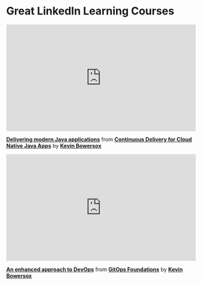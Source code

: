 <!DOCTYPE html>
  <html lang="en">
    <head>
      <meta charset="utf-8">
      <meta http-equiv="X-UA-Compatible" content="IE=edge;chrome=1">
      <h1>Great LinkedIn Learning Courses</h1>

   <div style="position:relative;height:0;padding-bottom:56.25%"><iframe width="640" height="360" src="https://www.linkedin.com/learning/embed/continuous-delivery-for-cloud-native-java-apps/delivering-modern-java-applications?autoplay=false&claim=AQGjopxSX-vJlgAAAYrR9762DEy3V0q0uAUxPOy5TgunNwZ1C1AmtCG2_Ks83H6gd4fEFTtO-1iU9HeyC65YMlKe0fufpADYs3i4lCbZHv4LY0CEfp6MJ-raNyhjYQ-lzHXhi_TAb_8Ig9VmWMMTyGFUIfeewZsFSJ-zXkR7K_eM2EUQ5JvVYKGh4BYWdWzrNL-iUMz0aJuiDLdhoJkN_xlmm_FugAD9iEnP6Yzel79RxzPbptKwJ7XdrQHVy8zB1BxguRGdWK8-k376yq7hr-q2smKsilqOg7VXgvEu3cIT3bVw3q1E34D1V0YTdhLas-a4nBotDq4fSN9nNN4_aZT-6XxbUwT_UHdrczAtn7My-muE0UliCQQACOzXcqmRdiudoXwNNUfc6lsyUiv7CFTjAYKtiKBrQZ6Xgvr_seNjpdBwKUoIhlXe-S_ylWY4eFf1LodFVSn2JOr1piBtRAeifTApA20Zw5p5MmHCT5C4LBz5gKhPj1TbAfuJ-D6z_CO0-b0N95YN7a5ZA13WGwijD8IWPo0WKEn9uj4JcNPI8phpnCuY7QJBsTi4DRw5DGCaGHPzqptlFp6umKS9W2JuejTIl57uIMySObz2hkGabMK2qlLHJAuUVEHZyXomH5e5gAfxORwNiLOxQFJReNgfUeoz2VtH_xxd_2gQgVlctZtn_wB4zAqYgr_QR9oe7dQSX1o8YJ8b0J-AuB7NnDXYy0zCP9DGsHGPVvGbGcDLXvKwXDEERlihveslNhsPmo2FxhrllU2b79KiTZ4ufUiZ8ohrWL8RIN86iJTXisjeJpVBjkBrDf-kG7L2dKUBJ03eEqHd1dLuklSdZa8272d1mPeJPS6mEtXR_2lk9fVrWSHKgUTl_wF7MofyHVhGvsh_E9hY5mLggNnK8Z8pY_JMPBd9zRDfFDiyeW9XOZMeU402RmG6BnbTijiJrNhn8y71eEM2p8NRHlrYcR54LIUuCae3PUXZJ-B4QyGCgajm3Z9DOV9HRLar1t5OfGbR9L-vtbpeWoChtOYszM76rhYhI31RSG74bD6kbYnFSqL01Ji6RhEIlMTG7z2qvLCtXT2WsmWKA-3fHY3z_u0fEOltwhli9MO0UCwyEimZeoiMivC7sFr5EGofDnNuDQOROO3hecHa8_I1jJQeBuxjvyrlXfWXpxG8VJ0xGxYljS0DO7z-x5mr66sRGoplGAY8FGNh19hHtT66oM3l9XOIXKUCcNw" mozallowfullscreen="true" webkitallowfullscreen="true" allowfullscreen="true" frameborder="0" style="position:absolute;width:100%;height:100%;left:0"></iframe></div><p><strong><a href="https://www.linkedin.com/learning/continuous-delivery-for-cloud-native-java-apps/delivering-modern-java-applications?trk=embed_lil">Delivering modern Java applications</a></strong> from <strong><a href="https://www.linkedin.com/learning/continuous-delivery-for-cloud-native-java-apps?trk=embed_lil">Continuous Delivery for Cloud Native Java Apps</a></strong> by <strong><a href="https://www.linkedin.com/learning/instructors/kevin-bowersox?trk=embed_lil">Kevin Bowersox</a></strong></p>

   <div style="position:relative;height:0;padding-bottom:56.25%"><iframe width="640" height="360" src="https://www.linkedin.com/learning/embed/gitops-foundations/an-enhanced-approach-to-devops?autoplay=false&claim=AQHMroinxBIJBQAAAYrNbJi-ftWu2LU-oWP5GR9xRp2Zyko9LNfmgbmCQ8fCFR1BWABzfgUZKUgm-mq-p4fw7hSMijHC1Q8Tqkx9_twNpcoBJZogGMTxm08sjapIoMuj_8_LP9BPOq_2Aj1OiVwRkXw4fuz2usazmQ94AHgBuNZ3cOUPKW1YwsXKX-vfc4em1STrKQ_5pGphRdV295imSsPOJc2k_fF5HubgcQLqX8QCSGveDGb8MvxX98QEazkjk0nTDiAMMyuYQ6B3xipz2Q2xtebylurjp6vVokbjtC55KildrshG6avq_2tLTCcnYXYdzNv5csMvtv6XGk62e1AKB2oIf2tRjWpgg4yb72ag6lKgGzKc2OUhvGaBJYoEvpsCBfop1Y9UV344XzDt2Z5c8Lac4-gz_ijPU4CRQskmDAQIjdqjObTGbBNJcOMGoGcWwD5R1mY20vojXCQczimodc2M8HyGag-ECuvBqhd-UlwqoF5olGsfhhDtsGaex3fjXnKs9qPBKYs1nkNjMmb2iXvEy8K5onmVUImANA6URrAEYF6YyqScHrXlNk0pDNmHNy0Ee5wbbCHOFyYzqE7SPPi19fAZbkxrFN5SwJN2bTF6fMDVBJZaTxhSITO5Z_mO41_dbpwIOHPMsviZ4mJ9TZn0FP9AtTUPz2-Kv-c84DtXKhF9o7o8nF8ys-bWQ5nw5264X3N3RjOUTSQ4-4raGmGelGYxWWFTrjI3vlSy8F5ADPqMm9qSj8o_2HNg859iGCmANrDJIPqA-VmpHoOxHosg1kHGHM8EUaqUU9jb7_5BcNXey1MwCs0JufCNYihL4Bx2j5u36R5JN7BJbecd5MkyOD-kt8tT4EPNseOlKTnZxFIdU_8dZ1h2qC1ioE6ewnR2y03REz2MXSBN8BCA4QG-903NpSbsRfcTAIHwa2fbeHG2LI6pgz3_q9-Lmo41vzfa_2MpD0tW-RmlD2BBaHw6OQ0xVq7HQi3FGV_vtIlmph2BaK0pymT0bjWyfkRxrlUGGi_izy3_hlbN1N-ui8eZiC28NMoggrkEc-xhUnDRMAjP2f-h5550VQTpDorKBz1LfO_UIIX6PJ-vCCI8VozF3M0f_0bRSZ6Ip5HujzQSBgO0e4uRrikNH-tAIaoEc4O4RMGLUdjDubMIPPuMIywyFWJU0U5sDod98VL-mxgdvN5t4psjGZVuUEJoLCu7GPcMDTwCrnIAIKkkiBDzZog" mozallowfullscreen="true" webkitallowfullscreen="true" allowfullscreen="true" frameborder="0" style="position:absolute;width:100%;height:100%;left:0"></iframe></div><p><strong><a href="https://www.linkedin.com/learning/gitops-foundations/an-enhanced-approach-to-devops?trk=embed_lil">An enhanced approach to DevOps</a></strong> from <strong><a href="https://www.linkedin.com/learning/gitops-foundations?trk=embed_lil">GitOps Foundations</a></strong> by <strong><a href="https://www.linkedin.com/learning/instructors/kevin-bowersox?trk=embed_lil">Kevin Bowersox</a></strong></p>

   <div id="preview" style="display:none">
   <div style="position:relative;height:0;padding-bottom:56.25%"><iframe width="640" height="360" src="https://www.linkedin.com/learning/embed/learning-java-collections/java-collections-framework?autoplay=false&claim=AQGIrM6-i733iAAAAYrSPzbqozJQD57JRvJUwoIjuqUvXTTiK4u7wRovehZxsodkiFS2UGCBJgRB45HNfAZneGolPQjJmqrFFoXxE8uQtulQoyR4kp4N2E8-1R5wLJp2IuynkmHTwVMIPTf30dHNJrDvUKKorNTbk0ZmEzzx8hLAq2xfh5LqG-3MXhH5tNlFY99Sgerjrt4lnKd0wtJFwwMvQD0XsEu_gNW3QEwtfn77k5RjCXAIcmJ1g1HCLy7Ranasd_SSkGOs2nS1nB21PZfyHLWjK38C0oLbwXGb4olhqCQVld2FAD0cmOkNat0OESal5B9HMlQlR8a8QN9Bonh0g6FGsyVSM7lVLV9OFzaTnbNrcXjnbcYvtAlMbSD1mtnOyyBj3QXTfkfDYpFySSxXAyN0IqSkJTcEQnY9inetXDJ5RzhymXPdS0ALpQ_SL-QcDjPHG3JOAGs1vowYnP2UD8Qfa7XYRcrbW1UMmP0GQOLZcuYnQ3uAjfkSkkibTx4d2VIudLs08sSow00ePExW4PQ85xBtPOpz8KuiYXylx20t5BW6bnm3uiiLdxzxcCIsMKFT2niQfb0jpwqdfHAEGiUWPnPqoLM-FTGswqbrnnLOaJVZAJXHGp78NruN1noF98_3cJDvpEOPu5cZRxdTF1ZUC774u8EHszhUVmucohpiAyM0EWQmceolqUIHS2cKwcy5w97hfUP8WWwr1cwdK9m7-TSsHQj_EwMCrD3275wKIWCat-emn1noFKZl-kHIO1QmWIk3Tin1gSYYDG2Jth2KMvFHDt-7QIxuJi1lz1moUP5ZVVq8cXyV3xeb4oKTWUW8lvN2Vgf4Mwl2sbdhc83ynxoUHXGfSeJOtqBbTd_MwLuAoXhrU90XQg4ZWszHXHs6CFfd4ibE6y3VZU8C7if2kRlbieI8nJYFF2Uxs5ueGcdkOkHJNLWH1crFPA67DzvYPis2Mwlv-tjuI5zS8gjFeuWZaIOtXOUqTWZkCG5gcrMJNiuOJqNBkJ_EdYygEipjCT8iLPWhO0DLxCvgJlUhbp9Its_hUmJwiobDS9M5uyYEU3RJNd84C95MryaLdMx9H3bDgIvA_TCc6zy516wJFBXBztdZQ3i8KpK7FpXUA-pqLY4QJ5Y3js8VFx7tzx9YN7neEahAFNXAoeM8Oh6zWLJmrgtbsI4RRFj3PntFgesL09oq__FPUiQQA4KvHlke1GOYuK6v3QW7zhRRpSo" mozallowfullscreen="true" webkitallowfullscreen="true" allowfullscreen="true" frameborder="0" style="position:absolute;width:100%;height:100%;left:0"></iframe></div><p><strong><a href="https://www.linkedin.com/learning/learning-java-collections/java-collections-framework?trk=embed_lil">Java collections framework</a></strong> from <strong><a href="https://www.linkedin.com/learning/learning-java-collections?trk=embed_lil">Learning Java Collections</a></strong> by <strong><a href="https://www.linkedin.com/learning/instructors/kevin-bowersox?trk=embed_lil">Kevin Bowersox</a></strong></p>
      <script src="https://unpkg.com/launchdarkly-js-client-sdk@3"></script>
    </head>
    <body>
      <script>
      function main()
      {
        // Set clientSideID to your LaunchDarkly client-side ID
        const clientSideID = '651302f0136030122b2e5589';

        // Set flagKey to the feature flag key you want to evaluate
        const flagKey = 'course-preview';

        // Set up the context properties. This context should appear on your
        // LaunchDarkly contexts dashboard soon after you run the demo.
        const context = {
          kind: 'user',
          key: 'example-context-key',
          name: 'Sandy'
        };

        var div = document.createElement('div');
        document.body.appendChild(div);
        div.appendChild(document.createTextNode('Initializing...'));

        const ldclient = LDClient.initialize(clientSideID, context);

        function render() {
          const flagValue = ldclient.variation(flagKey, false);
          const label = 'Feature flag ' + flagKey + ' is ' + flagValue + ' for this context';
          div.replaceChild(document.createTextNode(label), div.firstChild);
        }

        ldclient.on('initialized', () => {
          div.appendChild(document.createTextNode('SDK successfully initialized!'), div.firstChild);
        });
        ldclient.on('failed', () => {
          div.appendChild(document.createTextNode('SDK failed to initialize'), div.firstChild);
        });
        ldclient.on('ready', render);
        ldclient.on('change', render);


        // Here we ensure that the SDK shuts down cleanly and has a chance
        // to deliver analytics envets to LaunchDarkly before the program
        // exits. If analytics events are not delivered, the context properties
        // and flag usage statistics will not appear on your dashboard.
        // In a normal long-running application, the SDK would continue
        // running and events would be delivered automatically in the background.
        ldclient.close();
      }
      main();
      </script>
    </body>
  </html>